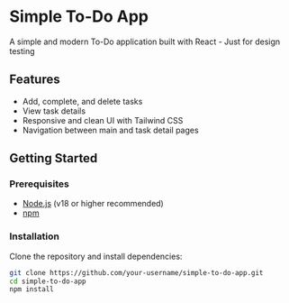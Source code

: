 # Simple To-Do App

A simple and modern To-Do application built with React - Just for design testing

## Features

- Add, complete, and delete tasks
- View task details
- Responsive and clean UI with Tailwind CSS
- Navigation between main and task detail pages

## Getting Started

### Prerequisites

- [Node.js](https://nodejs.org/) (v18 or higher recommended)
- [npm](https://www.npmjs.com/)

### Installation

Clone the repository and install dependencies:

```sh
git clone https://github.com/your-username/simple-to-do-app.git
cd simple-to-do-app
npm install